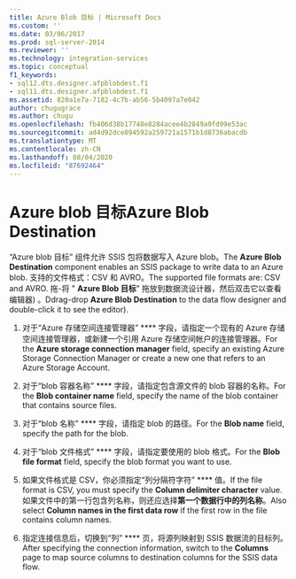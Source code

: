 ```yaml
---
title: Azure Blob 目标 | Microsoft Docs
ms.custom: ''
ms.date: 03/06/2017
ms.prod: sql-server-2014
ms.reviewer: ''
ms.technology: integration-services
ms.topic: conceptual
f1_keywords:
- sql12.dts.designer.afpblobdest.f1
- sql11.dts.designer.afpblobdest.f1
ms.assetid: 820a1e7a-7182-4c7b-ab56-5b4097a7e042
author: chugugrace
ms.author: chugu
ms.openlocfilehash: fb406d38b17748e8284acee4b2849a9fd99e53ac
ms.sourcegitcommit: ad4d92dce894592a259721a1571b1d8736abacdb
ms.translationtype: MT
ms.contentlocale: zh-CN
ms.lasthandoff: 08/04/2020
ms.locfileid: "87692464"
---
```

# <a name="azure-blob-destination"></a><span data-ttu-id="61518-102">Azure blob 目标</span><span class="sxs-lookup"><span data-stu-id="61518-102">Azure Blob Destination</span></span>
  <span data-ttu-id="61518-103">“Azure blob 目标”  组件允许 SSIS 包将数据写入 Azure blob。</span><span class="sxs-lookup"><span data-stu-id="61518-103">The **Azure Blob Destination** component enables an SSIS package to write data to an Azure blob.</span></span> <span data-ttu-id="61518-104">支持的文件格式：CSV 和 AVRO。</span><span class="sxs-lookup"><span data-stu-id="61518-104">The supported file formats are: CSV and AVRO.</span></span> <span data-ttu-id="61518-105">拖-将 " **Azure Blob 目标**" 拖放到数据流设计器，然后双击它以查看编辑器) 。</span><span class="sxs-lookup"><span data-stu-id="61518-105">Ddrag-drop **Azure Blob Destination** to the data flow designer and double-click it to see the editor).</span></span>  
  
1.  <span data-ttu-id="61518-106">对于“Azure 存储空间连接管理器” \*\*\*\* 字段，请指定一个现有的 Azure 存储空间连接管理器，或新建一个引用 Azure 存储空间帐户的连接管理器。</span><span class="sxs-lookup"><span data-stu-id="61518-106">For the **Azure storage connection manager** field, specify an existing Azure Storage Connection Manager or create a new one that refers to an Azure Storage Account.</span></span>  
  
2.  <span data-ttu-id="61518-107">对于“blob 容器名称” \*\*\*\* 字段，请指定包含源文件的 blob 容器的名称。</span><span class="sxs-lookup"><span data-stu-id="61518-107">For the **Blob container name** field, specify the name of the blob container that contains source files.</span></span>  
  
3.  <span data-ttu-id="61518-108">对于“blob 名称” \*\*\*\* 字段，请指定 blob 的路径。</span><span class="sxs-lookup"><span data-stu-id="61518-108">For the **Blob name** field, specify the path for the blob.</span></span>  
  
4.  <span data-ttu-id="61518-109">对于“blob 文件格式” \*\*\*\* 字段，请指定要使用的 blob 格式。</span><span class="sxs-lookup"><span data-stu-id="61518-109">For the **Blob file format** field, specify the blob format you want to use.</span></span>  
  
5.  <span data-ttu-id="61518-110">如果文件格式是 CSV，你必须指定“列分隔符字符” \*\*\*\* 值。</span><span class="sxs-lookup"><span data-stu-id="61518-110">If the file format is CSV, you must specify the **Column delimiter character** value.</span></span> <span data-ttu-id="61518-111">如果文件中的第一行包含列名称，则还应选择**第一个数据行中的列名称**。</span><span class="sxs-lookup"><span data-stu-id="61518-111">Also  select **Column names in the first data row** if the first row in the file contains column names.</span></span>  
  
6.  <span data-ttu-id="61518-112">指定连接信息后，切换到“列” \*\*\*\* 页，将源列映射到 SSIS 数据流的目标列。</span><span class="sxs-lookup"><span data-stu-id="61518-112">After specifying the connection information, switch to the **Columns** page to map source columns to destination columns for the SSIS data flow.</span></span>  
  
  
